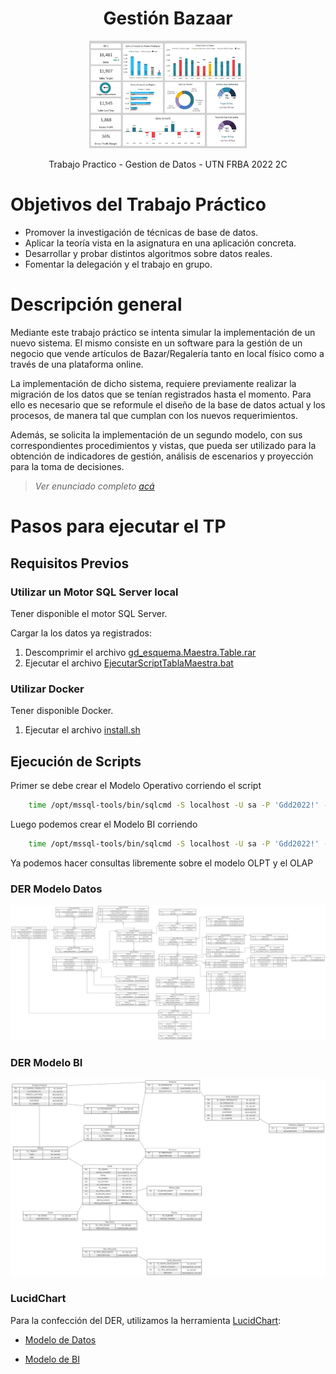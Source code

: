 <h1 align="center"> Gestión Bazaar </h1>
<p align="center">
<img src="tp/images/bazaar.png") width=50% height=50% >
</p>
<p align="center"> Trabajo Practico - Gestion de Datos - UTN FRBA 2022 2C  <p>

# Objetivos del Trabajo Práctico

- Promover la investigación de técnicas de base de datos.
- Aplicar la teoría vista en la asignatura en una aplicación concreta.
- Desarrollar y probar distintos algoritmos sobre datos reales.
- Fomentar la delegación y el trabajo en grupo.

# Descripción general

Mediante este trabajo práctico se intenta simular la implementación de un nuevo
sistema. El mismo consiste en un software para la gestión de un negocio que vende
artículos de Bazar/Regalería tanto en local físico como a través de una plataforma
online.

La implementación de dicho sistema, requiere previamente realizar la migración de
los datos que se tenían registrados hasta el momento. Para ello es necesario que se
reformule el diseño de la base de datos actual y los procesos, de manera tal que cumplan
con los nuevos requerimientos.

Además, se solicita la implementación de un segundo modelo, con sus
correspondientes procedimientos y vistas, que pueda ser utilizado para la obtención de
indicadores de gestión, análisis de escenarios y proyección para la toma de decisiones.

> _Ver enunciado completo [acá](tp/documentos/Enunciado.pdf)_

# Pasos para ejecutar el TP

## Requisitos Previos

### Utilizar un Motor SQL Server local

Tener disponible el motor SQL Server.

Cargar la los datos ya registrados:

1. Descomprimir el archivo [gd_esquema.Maestra.Table.rar](tp/database/gd_esquema.Maestra.Table.rar)
2. Ejecutar el archivo [EjecutarScriptTablaMaestra.bat](tp/database/EjecutarScriptTablaMaestra.bat)

### Utilizar Docker

Tener disponible Docker.

1. Ejecutar el archivo [install.sh](install.sh)

## Ejecución de Scripts

Primer se debe crear el Modelo Operativo corriendo el script

```bash
    time /opt/mssql-tools/bin/sqlcmd -S localhost -U sa -P 'Gdd2022!' -i script_creacion_inicial.sql -o resultado_creacion_inicial.log
```

Luego podemos crear el Modelo BI corriendo

```bash
    time /opt/mssql-tools/bin/sqlcmd -S localhost -U sa -P 'Gdd2022!' -i script_creacion_BI.sql -o resultado_creacion_BI.log
```

Ya podemos hacer consultas libremente sobre el modelo OLPT y el OLAP

### DER Modelo Datos

[![DER Modelo Datos](tp/entregas/3_modelo_bi/der_datos_3.svg)](https://github.com/sebastiangilberto/utn-gdd-2c2022-tp/raw/main/tp/entregas/3_modelo_bi/der_datos_3.svg)

### DER Modelo BI

[![DER Modelo BI](tp/entregas/3_modelo_bi/der_BI.svg)](https://github.com/sebastiangilberto/utn-gdd-2c2022-tp/raw/main/tp/entregas/3_modelo_bi/der_BI.svg)

### LucidChart

Para la confección del DER, utilizamos la herramienta [LucidChart](https://www.lucidchart.com):

- [Modelo de Datos](https://lucid.app/lucidchart/4b07c250-a3f0-4099-98a6-95581a7dbb32/edit?invitationId=inv_05041888-b584-4db2-a2a2-e8211068b1a5&page=vlwS8_zE-Bex#)

- [Modelo de BI](https://lucid.app/lucidchart/0e57652c-dc0f-4291-9fa8-cec430f0e9a3/edit?viewport_loc=-11%2C-11%2C2219%2C900%2C0_0&invitationId=inv_5f74e0e2-5d07-41d7-9476-4dc547fe7d37)
